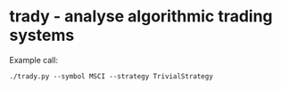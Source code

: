 # trady - analyse algorithmic trading systems

Example call:
```
./trady.py --symbol MSCI --strategy TrivialStrategy
```
